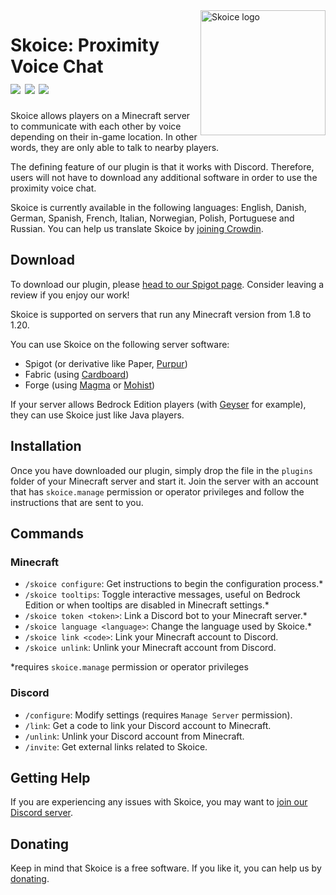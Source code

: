 <img align="right" src="https://avatars.githubusercontent.com/u/107434569?s=200&v=4" height="200" width="200" alt="Skoice logo">

# Skoice: Proximity Voice Chat<br>[![](https://img.shields.io/spiget/downloads/82861?style=flat&labelColor=697EC4&color=7289DA&label=Downloads)](https://www.spigotmc.org/resources/skoice-proximity-voice-chat.82861) [![](https://img.shields.io/spiget/rating/82861?style=flat&labelColor=697EC4&color=7289DA&label=Rating)](https://www.spigotmc.org/resources/skoice-proximity-voice-chat.82861) [![](https://img.shields.io/discord/741375523275407461.svg?style=flat&labelColor=697EC4&color=7289DA&label=Discord)](https://discord.gg/h3Tgccc)

Skoice allows players on a Minecraft server to communicate with each other by voice depending on their in-game location. In other words, they are only able to talk to nearby players.

The defining feature of our plugin is that it works with Discord. Therefore, users will not have to download any additional software in order to use the proximity voice chat.

Skoice is currently available in the following languages: English, Danish, German, Spanish, French, Italian, Norwegian, Polish, Portuguese and Russian.
You can help us translate Skoice by [joining Crowdin](https://crowdin.com/project/skoice).

## Download

To download our plugin, please [head to our Spigot page](https://www.spigotmc.org/resources/skoice-proximity-voice-chat.82861). Consider leaving a review if you enjoy our work!

Skoice is supported on servers that run any Minecraft version from 1.8 to 1.20.

You can use Skoice on the following server software:
- Spigot (or derivative like Paper, [Purpur](https://purpurmc.org/downloads))
- Fabric (using [Cardboard](https://cardboardpowered.org/))
- Forge (using [Magma](https://magmafoundation.org/) or [Mohist](https://mohistmc.com/))

If your server allows Bedrock Edition players (with [Geyser](https://geysermc.org/) for example), they can use Skoice just like Java players.

## Installation

Once you have downloaded our plugin, simply drop the file in the `plugins` folder of your Minecraft server and start it. Join the server with an account that has `skoice.manage` permission or operator privileges and follow the instructions that are sent to you.

## Commands

### Minecraft

- `/skoice configure`: Get instructions to begin the configuration process.*
- `/skoice tooltips`: Toggle interactive messages, useful on Bedrock Edition or when tooltips are disabled in Minecraft settings.*
- `/skoice token <token>`: Link a Discord bot to your Minecraft server.*
- `/skoice language <language>`: Change the language used by Skoice.*
- `/skoice link <code>`: Link your Minecraft account to Discord.
- `/skoice unlink`: Unlink your Minecraft account from Discord.

*requires `skoice.manage` permission or operator privileges

### Discord

- `/configure`: Modify settings (requires `Manage Server` permission).
- `/link`: Get a code to link your Discord account to Minecraft.
- `/unlink`: Unlink your Discord account from Minecraft.
- `/invite`: Get external links related to Skoice.

## Getting Help

If you are experiencing any issues with Skoice, you may want to [join our Discord server](https://discord.gg/h3Tgccc).

## Donating

Keep in mind that Skoice is a free software. If you like it, you can help us by [donating](https://opencollective.com/skoice).

